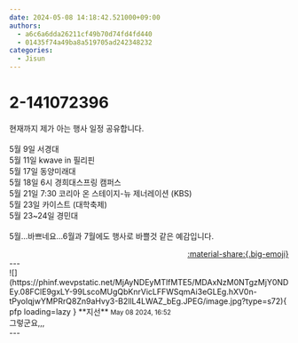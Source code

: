 ```yaml
---
date: 2024-05-08 14:18:42.521000+09:00
authors:
  - a6c6a6dda26211cf49b70d74fd4fd440
  - 01435f74a49ba8a519705ad242348232
categories:
  - Jisun
---
```


# 2-141072396

<div class="post-container" markdown="1">
<div class="content-container md-sidebar__scrollwrap" markdown="1">

현재까지 제가 아는 행사 일정 공유합니다.<br><br>5월 9일            서경대<br>5월 11일          kwave in 필리핀<br>5월 17일         동양미래대<br>5월 18일 6시    경희대스프링 캠퍼스 <br>5월 21일 7:30  코리아 온 스테이지-뉴 제너레이션 (KBS)<br>5월 23일          카이스트 (대학축제)<br>5월 23~24일   경민대 <br> <br>5월...바쁘네요...6월과 7월에도 행사로 바쁠것 같은 예감입니다.

</div>
</div>

<div style="text-align: right;" markdown="1">
<a href="https://weverse.io/fromis9/fanpost/2-141072396" style="text-align: right;">:material-share:{.big-emoji}</a>
</div>
---

<div class="comments-container md-sidebar__scrollwrap" markdown="1">
<div class="comment" markdown="1">
<div class='id-container' markdown="1">
![](https://phinf.wevpstatic.net/MjAyNDEyMTlfMTE5/MDAxNzM0NTgzMjY0NDEy.08FClE9gxLY-99LscoMUgQbKnrVicLFFWSqmAi3eGLEg.hXV0n-tPyoIqjwYMPRrQ8Zn9aHvy3-B2llL4LWAZ_bEg.JPEG/image.jpg?type=s72){ pfp loading=lazy }
**<span class="artist">지선</span>** <small>May 08 2024, 16:52</small><br>
</div>
<div class='comment-body' markdown="1">
그렇군요,,,
</div>
</div>
</div>
---
